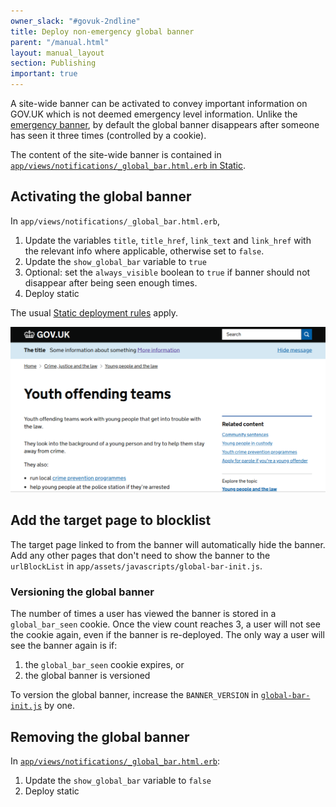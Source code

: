 ```yaml
---
owner_slack: "#govuk-2ndline"
title: Deploy non-emergency global banner
parent: "/manual.html"
layout: manual_layout
section: Publishing
important: true
---
```


A site-wide banner can be activated to convey important information on GOV.UK
which is not deemed emergency level information. Unlike the
[emergency banner](/manual/emergency-publishing.html), by default the
global banner disappears after someone has seen it three times (controlled
by a cookie).

The content of the site-wide banner is contained in
[`app/views/notifications/_global_bar.html.erb` in Static][global-bar-view].

## Activating the global banner

In `app/views/notifications/_global_bar.html.erb`,

1. Update the variables `title`, `title_href`, `link_text` and `link_href` with the relevant info where applicable, otherwise set to `false`.
1. Update the `show_global_bar` variable to `true`
1. Optional: set the `always_visible` boolean to `true` if banner should not disappear after being seen enough times.
1. Deploy static

The usual [Static deployment rules](/manual/deploy-static.html) apply.

![screenshot](images/global_banner.png)

## Add the target page to blocklist

The target page linked to from the banner will automatically hide the banner.
Add any other pages that don't need to show the banner to the `urlBlockList` in `app/assets/javascripts/global-bar-init.js`.

### Versioning the global banner

The number of times a user has viewed the banner is stored in a `global_bar_seen` cookie.
Once the view count reaches 3, a user will not see the cookie again, even if the banner is
re-deployed. The only way a user will see the banner again is if:

1. the `global_bar_seen` cookie expires, or
1. the global banner is versioned

To version the global banner, increase the `BANNER_VERSION` in [`global-bar-init.js`](https://github.com/alphagov/static/blob/master/app/assets/javascripts/global-bar-init.js) by one.

## Removing the global banner

In [`app/views/notifications/_global_bar.html.erb`][global-bar-view]:

1. Update the `show_global_bar` variable to `false`
1. Deploy static

[global-bar-view]: https://github.com/alphagov/static/blob/master/app/views/notifications/_global_bar.html.erb
